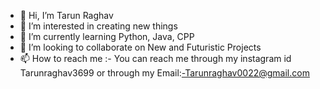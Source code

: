 - 👋 Hi, I’m Tarun Raghav
- 👀 I’m interested in creating new things
- 🌱 I’m currently learning Python, Java, CPP
- 💞️ I’m looking to collaborate on New and Futuristic Projects
- 📫 How to reach me :- You can reach me through my instagram id Tarunraghav3699 or through my Email:-Tarunraghav0022@gmail.com

<!---
TarunRaghav3699/TarunRaghav3699 is a ✨ special ✨ repository because its `README.md` (this file) appears on your GitHub profile.
You can click the Preview link to take a look at your changes.
--->
